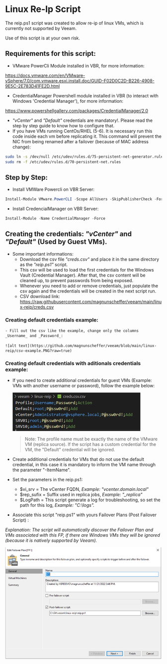 # Linux Re-Ip Script

The reip.ps1 script was created to allow re-ip of linux VMs, which is currently not supported by Veeam.

Use of this script is at your own risk.

## Requirements for this script:
- VMware PowerCli Module installed in VBR, for more information:

https://docs.vmware.com/en/VMware-vSphere/7.0/com.vmware.esxi.install.doc/GUID-F02D0C2D-B226-4908-9E5C-2E783D41FE2D.html

- CredentialManager Powershell module installed in VBR (to interact with Windows 'Credential Manager'), for more information:

https://www.powershellgallery.com/packages/CredentialManager/2.0
- _"vCenter"_ and _"Default"_ credentials are mandatory!. Please read the step by step guide to know how to configure that.
- If you have VMs running CentOs/RHEL (5-6). It is necessary run this code inside each vm before replicating it. This command will prevent the NIC from being renamed after a failover (because of MAC address change):
```bash
sudo ln -s /dev/null /etc/udev/rules.d/75-persistent-net-generator.rules
sudo rm -f /etc/udev/rules.d/70-persistent-net.rules
```
## Step by Step:
- Install VMWare Powercli on VBR Server:
```powershell
Install-Module VMware.PowerCLI -Scope AllUsers -SkipPublisherCheck -Force
```

- Install CredencialManager on VBR Server:
```powershell
Install-Module -Name CredentialManager -Force
```

## Creating the credentials: _"vCenter"_ and _"Default"_ (Used by Guest VMs).
  - Some important informations:
    - Download the csv file _"creds.csv"_ and place it in the same directory as the _"reip.ps1"_ script. 
    - This csv will be used to load the first credentials for the Windows Vault (Credential Manager). After that, the csv content will be cleaned up, to prevent passwords from being exposed. 
    - Whenever you need to add or remove credentials, just populate the csv again and the credentials will be created in the next script run.
    - CSV download link: https://raw.githubusercontent.com/magnunscheffer/veeam/main/linux-reip/creds.csv
  ### Creating default credentials example:
    - Fill out the csv like the example, change only the columns _Username_ and _Password_:
  
    ![alt text](https://github.com/magnunscheffer/veeam/blob/main/linux-reip/csv-example.PNG?raw=true)
  ### Creating default credentials with aditionals credentials example:    
  - If you need to create additional credentials for guest VMs (Example: VMs with another username or password), follow the example below:
  
    ![alt text](https://github.com/magnunscheffer/veeam/blob/main/linux-reip/csv-example-plus.PNG?raw=true)      
  
    > Note: The profile name must be exactly the name of the VMware VM (replica source). If the script has a custom credential for the VM, the "Default" credential will be ignored.
    
    
- Create additional credentials for VMs that do not use the default credential, in this case it is mandatory to inform the VM name through the parameter "-ItemName".

- Set the parameters in the reip.ps1:
  - $vi_srv = The vCenter FQDN, _Example: "vcenter.domain.local"_
  - $rep_sufix  = Suffix used in replica jobs, _Example:  "\_replica"_
  - $LogPath = This script generate a log for troubleshooting, so set the path for this log, _Example: "C:\logs\"._

- Associate this script "reip.ps1" with yours Failover Plans (Post Failover Script) :

_Explanation: The script will automatically discover the Failover Plan and VMs associated with this FP, if there are Windows VMs they will be ignored (because it is natively supported by Veeam)._

![alt text](https://github.com/magnunscheffer/veeam/blob/main/linux-reip/failoverplan-example.png?raw=true)
